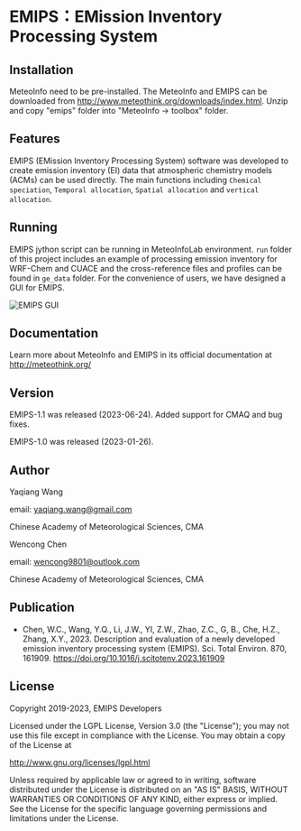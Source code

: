 EMIPS：EMission Inventory Processing System
============================================

Installation
------------

MeteoInfo need to be pre-installed. The MeteoInfo and EMIPS can be downloaded from 
http://www.meteothink.org/downloads/index.html. Unzip and copy "emips" folder into "MeteoInfo -> toolbox" folder.

Features
--------

EMIPS (EMission Inventory Processing System) software was developed to create emission inventory (EI) data
that atmospheric chemistry models (ACMs) can be used directly. The main functions including ``Chemical speciation``,
``Temporal allocation``, ``Spatial allocation`` and ``vertical allocation``. 

Running
-------

EMIPS jython script can be running in MeteoInfoLab environment. ``run`` folder of this project
includes an example of processing emission inventory for WRF-Chem and CUACE and the cross-reference
files and profiles can be found in ``ge_data`` folder. 
For the convenience of users, we have designed a GUI for EMIPS.

![EMIPS GUI](EMIPS.jpg)

Documentation
-------------

Learn more about MeteoInfo and EMIPS in its official documentation at http://meteothink.org/

Version
-------

EMIPS-1.1 was released (2023-06-24).   Added support for CMAQ and bug fixes.

EMIPS-1.0 was released (2023-01-26).

Author
------

Yaqiang Wang

email: yaqiang.wang@gmail.com

Chinese Academy of Meteorological Sciences, CMA

Wencong Chen

email: wencong9801@outlook.com

Chinese Academy of Meteorological Sciences, CMA

Publication
-----------

- Chen, W.C., Wang, Y.Q., Li, J.W., YI, Z.W., Zhao, Z.C., G, B., Che, H.Z., Zhang, X.Y., 2023. 
Description and evaluation of a newly developed emission inventory processing system (EMIPS). 
Sci. Total Environ. 870, 161909. https://doi.org/10.1016/j.scitotenv.2023.161909

License
-------

Copyright 2019-2023, EMIPS Developers

Licensed under the LGPL License, Version 3.0 (the "License");
you may not use this file except in compliance with the License.
You may obtain a copy of the License at

  http://www.gnu.org/licenses/lgpl.html

Unless required by applicable law or agreed to in writing, software
distributed under the License is distributed on an "AS IS" BASIS,
WITHOUT WARRANTIES OR CONDITIONS OF ANY KIND, either express or implied.
See the License for the specific language governing permissions and
limitations under the License.